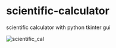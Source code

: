 # scientific-calculator
scientific calculator  with python  tkinter gui

![scientific_cal](https://user-images.githubusercontent.com/105961749/170020638-ae754575-839f-4d57-b7b9-5cfea34c0bd5.png)

